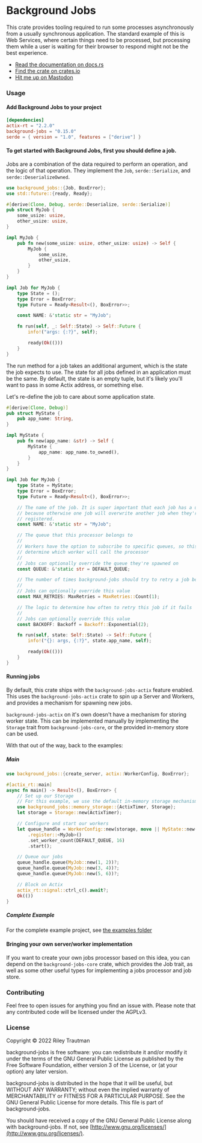 # Background Jobs

This crate provides tooling required to run some processes asynchronously from a usually
synchronous application. The standard example of this is Web Services, where certain things
need to be processed, but processing them while a user is waiting for their browser to respond
might not be the best experience.

- [Read the documentation on docs.rs](https://docs.rs/background-jobs)
- [Find the crate on crates.io](https://crates.io/crates/background-jobs)
- [Hit me up on Mastodon](https://asonix.dog/@asonix)

### Usage
#### Add Background Jobs to your project
```toml
[dependencies]
actix-rt = "2.2.0"
background-jobs = "0.15.0"
serde = { version = "1.0", features = ["derive"] }
```

#### To get started with Background Jobs, first you should define a job.
Jobs are a combination of the data required to perform an operation, and the logic of that
operation. They implement the `Job`, `serde::Serialize`, and `serde::DeserializeOwned`.

```rust
use background_jobs::{Job, BoxError};
use std::future::{ready, Ready};

#[derive(Clone, Debug, serde::Deserialize, serde::Serialize)]
pub struct MyJob {
    some_usize: usize,
    other_usize: usize,
}

impl MyJob {
    pub fn new(some_usize: usize, other_usize: usize) -> Self {
        MyJob {
            some_usize,
            other_usize,
        }
    }
}

impl Job for MyJob {
    type State = ();
    type Error = BoxError;
    type Future = Ready<Result<(), BoxError>>;

    const NAME: &'static str = "MyJob";

    fn run(self, _: Self::State) -> Self::Future {
        info!("args: {:?}", self);

        ready(Ok(()))
    }
}
```

The run method for a job takes an additional argument, which is the state the job expects to
use. The state for all jobs defined in an application must be the same. By default, the state
is an empty tuple, but it's likely you'll want to pass in some Actix address, or something
else.

Let's re-define the job to care about some application state.

```rust
#[derive(Clone, Debug)]
pub struct MyState {
    pub app_name: String,
}

impl MyState {
    pub fn new(app_name: &str) -> Self {
        MyState {
            app_name: app_name.to_owned(),
        }
    }
}

impl Job for MyJob {
    type State = MyState;
    type Error = BoxError;
    type Future = Ready<Result<(), BoxError>>;

    // The name of the job. It is super important that each job has a unique name,
    // because otherwise one job will overwrite another job when they're being
    // registered.
    const NAME: &'static str = "MyJob";

    // The queue that this processor belongs to
    //
    // Workers have the option to subscribe to specific queues, so this is important to
    // determine which worker will call the processor
    //
    // Jobs can optionally override the queue they're spawned on
    const QUEUE: &'static str = DEFAULT_QUEUE;

    // The number of times background-jobs should try to retry a job before giving up
    //
    // Jobs can optionally override this value
    const MAX_RETRIES: MaxRetries = MaxRetries::Count(1);

    // The logic to determine how often to retry this job if it fails
    //
    // Jobs can optionally override this value
    const BACKOFF: Backoff = Backoff::Exponential(2);

    fn run(self, state: Self::State) -> Self::Future {
        info!("{}: args, {:?}", state.app_name, self);

        ready(Ok(()))
    }
}
```

#### Running jobs
By default, this crate ships with the `background-jobs-actix` feature enabled. This uses the
`background-jobs-actix` crate to spin up a Server and Workers, and provides a mechanism for
spawning new jobs.

`background-jobs-actix` on it's own doesn't have a mechanism for storing worker state. This
can be implemented manually by implementing the `Storage` trait from `background-jobs-core`,
or the provided in-memory store can be used.

With that out of the way, back to the examples:

##### Main
```rust
use background_jobs::{create_server, actix::WorkerConfig, BoxError};

#[actix_rt::main]
async fn main() -> Result<(), BoxError> {
    // Set up our Storage
    // For this example, we use the default in-memory storage mechanism
    use background_jobs::memory_storage::{ActixTimer, Storage};
    let storage = Storage::new(ActixTimer);

    // Configure and start our workers
    let queue_handle = WorkerConfig::new(storage, move || MyState::new("My App"))
        .register::<MyJob>()
        .set_worker_count(DEFAULT_QUEUE, 16)
        .start();

    // Queue our jobs
    queue_handle.queue(MyJob::new(1, 2))?;
    queue_handle.queue(MyJob::new(3, 4))?;
    queue_handle.queue(MyJob::new(5, 6))?;

    // Block on Actix
    actix_rt::signal::ctrl_c().await?;
    Ok(())
}
```

##### Complete Example
For the complete example project, see [the examples folder](https://git.asonix.dog/Aardwolf/background-jobs/src/branch/master/examples/actix-example)

#### Bringing your own server/worker implementation
If you want to create your own jobs processor based on this idea, you can depend on the
`background-jobs-core` crate, which provides the Job trait, as well as some
other useful types for implementing a jobs processor and job store.

### Contributing
Feel free to open issues for anything you find an issue with. Please note that any contributed code will be licensed under the AGPLv3.

### License

Copyright © 2022 Riley Trautman

background-jobs is free software: you can redistribute it and/or modify it under the terms of the GNU General Public License as published by the Free Software Foundation, either version 3 of the License, or (at your option) any later version.

background-jobs is distributed in the hope that it will be useful, but WITHOUT ANY WARRANTY; without even the implied warranty of MERCHANTABILITY or FITNESS FOR A PARTICULAR PURPOSE. See the GNU General Public License for more details. This file is part of background-jobs.

You should have received a copy of the GNU General Public License along with background-jobs. If not, see [http://www.gnu.org/licenses/](http://www.gnu.org/licenses/).
